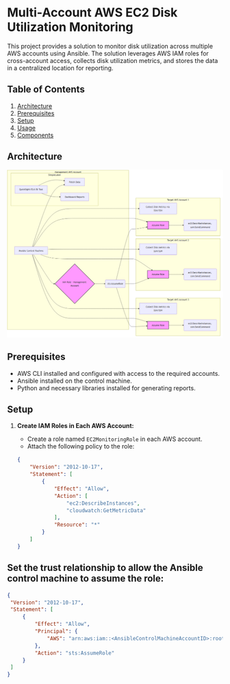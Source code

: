 # Multi-Account AWS EC2 Disk Utilization Monitoring

This project provides a solution to monitor disk utilization across multiple AWS accounts using Ansible. The solution leverages AWS IAM roles for cross-account access, collects disk utilization metrics, and stores the data in a centralized location for reporting.

## Table of Contents
1. [Architecture](#architecture)
2. [Prerequisites](#prerequisites)
3. [Setup](#setup)
4. [Usage](#usage)
5. [Components](#components)

## Architecture

![Architecture Diagram](architecture-diagram.png)

## Prerequisites

- AWS CLI installed and configured with access to the required accounts.
- Ansible installed on the control machine.
- Python and necessary libraries installed for generating reports.

## Setup

1. **Create IAM Roles in Each AWS Account:**
   - Create a role named `EC2MonitoringRole` in each AWS account.
   - Attach the following policy to the role:

   ```json
   {
       "Version": "2012-10-17",
       "Statement": [
           {
               "Effect": "Allow",
               "Action": [
                   "ec2:DescribeInstances",
                   "cloudwatch:GetMetricData"
               ],
               "Resource": "*"
           }
       ]
   }

## Set the trust relationship to allow the Ansible control machine to assume the role:
   
   ```json
   {
    "Version": "2012-10-17",
    "Statement": [
        {
            "Effect": "Allow",
            "Principal": {
                "AWS": "arn:aws:iam::<AnsibleControlMachineAccountID>:root"
            },
            "Action": "sts:AssumeRole"
        }
    ]
}
